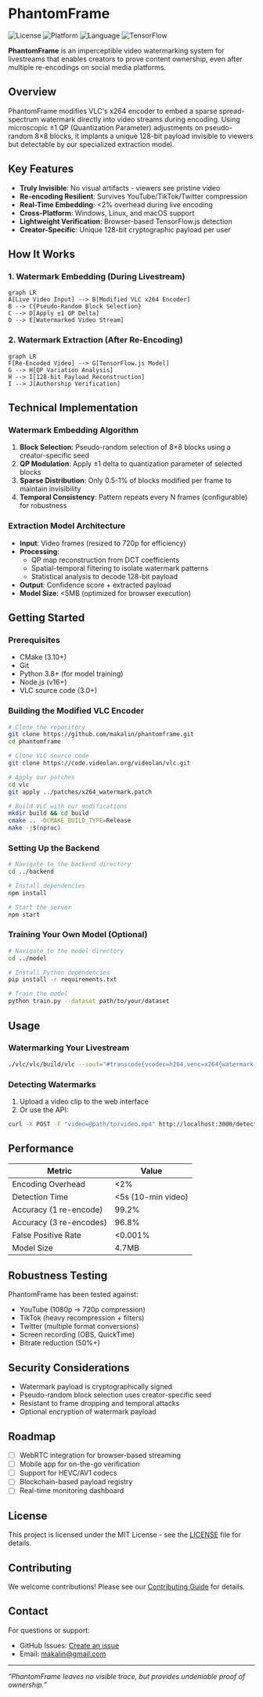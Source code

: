 # PhantomFrame

![License](https://img.shields.io/badge/license-MIT-blue.svg)
![Platform](https://img.shields.io/badge/platform-Windows%20%7C%20Linux%20%7C%20macOS-lightgrey.svg)
![Language](https://img.shields.io/badge/language-C%2B%2B%20%7C%20JavaScript-yellow.svg)
![TensorFlow](https://img.shields.io/badge/tensorflow-js-orange.svg)

**PhantomFrame** is an imperceptible video watermarking system for livestreams that enables creators to prove content ownership, even after multiple re-encodings on social media platforms.

## Overview
PhantomFrame modifies VLC's x264 encoder to embed a sparse spread-spectrum watermark directly into video streams during encoding. Using microscopic ±1 QP (Quantization Parameter) adjustments on pseudo-random 8×8 blocks, it implants a unique 128-bit payload invisible to viewers but detectable by our specialized extraction model.

## Key Features
- **Truly Invisible**: No visual artifacts - viewers see pristine video
- **Re-encoding Resilient**: Survives YouTube/TikTok/Twitter compression
- **Real-Time Embedding**: <2% overhead during live encoding
- **Cross-Platform**: Windows, Linux, and macOS support
- **Lightweight Verification**: Browser-based TensorFlow.js detection
- **Creator-Specific**: Unique 128-bit cryptographic payload per user

## How It Works
### 1. Watermark Embedding (During Livestream)
```mermaid
graph LR
A[Live Video Input] --> B[Modified VLC x264 Encoder]
B --> C{Pseudo-Random Block Selection}
C --> D[Apply ±1 QP Delta]
D --> E[Watermarked Video Stream]
```

### 2. Watermark Extraction (After Re-Encoding)
```mermaid
graph LR
F[Re-Encoded Video] --> G[TensorFlow.js Model]
G --> H[QP Variation Analysis]
H --> I[128-bit Payload Reconstruction]
I --> J[Authorship Verification]
```

## Technical Implementation
### Watermark Embedding Algorithm
1. **Block Selection**: Pseudo-random selection of 8×8 blocks using a creator-specific seed
2. **QP Modulation**: Apply ±1 delta to quantization parameter of selected blocks
3. **Sparse Distribution**: Only 0.5-1% of blocks modified per frame to maintain invisibility
4. **Temporal Consistency**: Pattern repeats every N frames (configurable) for robustness

### Extraction Model Architecture
- **Input**: Video frames (resized to 720p for efficiency)
- **Processing**: 
  - QP map reconstruction from DCT coefficients
  - Spatial-temporal filtering to isolate watermark patterns
  - Statistical analysis to decode 128-bit payload
- **Output**: Confidence score + extracted payload
- **Model Size**: <5MB (optimized for browser execution)

## Getting Started
### Prerequisites
- CMake (3.10+)
- Git
- Python 3.8+ (for model training)
- Node.js (v16+)
- VLC source code (3.0+)

### Building the Modified VLC Encoder
```bash
# Clone the repository
git clone https://github.com/makalin/phantomframe.git
cd phantomframe

# Clone VLC source code
git clone https://code.videolan.org/videolan/vlc.git

# Apply our patches
cd vlc
git apply ../patches/x264_watermark.patch

# Build VLC with our modifications
mkdir build && cd build
cmake .. -DCMAKE_BUILD_TYPE=Release
make -j$(nproc)
```

### Setting Up the Backend
```bash
# Navigate to the backend directory
cd ../backend

# Install dependencies
npm install

# Start the server
npm start
```

### Training Your Own Model (Optional)
```bash
# Navigate to the model directory
cd ../model

# Install Python dependencies
pip install -r requirements.txt

# Train the model
python train.py --dataset path/to/your/dataset
```

## Usage
### Watermarking Your Livestream
```bash
./vlc/vlc/build/vlc --sout="#transcode{vcodec=h264,venc=x264{watermark-payload=YOUR_128BIT_PAYLOAD}}:std{access=http,mux=ts,dst=:8080}" input_stream
```

### Detecting Watermarks
1. Upload a video clip to the web interface
2. Or use the API:
```bash
curl -X POST -F "video=@path/to/video.mp4" http://localhost:3000/detect
```

## Performance
| Metric | Value |
|--------|-------|
| Encoding Overhead | <2% |
| Detection Time | <5s (10-min video) |
| Accuracy (1 re-encode) | 99.2% |
| Accuracy (3 re-encodes) | 96.8% |
| False Positive Rate | <0.001% |
| Model Size | 4.7MB |

## Robustness Testing
PhantomFrame has been tested against:
- YouTube (1080p → 720p compression)
- TikTok (heavy recompression + filters)
- Twitter (multiple format conversions)
- Screen recording (OBS, QuickTime)
- Bitrate reduction (50%+)

## Security Considerations
- Watermark payload is cryptographically signed
- Pseudo-random block selection uses creator-specific seed
- Resistant to frame dropping and temporal attacks
- Optional encryption of watermark payload

## Roadmap
- [ ] WebRTC integration for browser-based streaming
- [ ] Mobile app for on-the-go verification
- [ ] Support for HEVC/AV1 codecs
- [ ] Blockchain-based payload registry
- [ ] Real-time monitoring dashboard

## License
This project is licensed under the MIT License - see the [LICENSE](LICENSE) file for details.

## Contributing
We welcome contributions! Please see our [Contributing Guide](CONTRIBUTING.md) for details.

## Contact
For questions or support:
- GitHub Issues: [Create an issue](https://github.com/makalin/phantomframe/issues)
- Email: makalin@gmail.com

---

*"PhantomFrame leaves no visible trace, but provides undeniable proof of ownership."*
